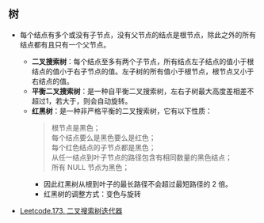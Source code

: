 ## 树
- 每个结点有多个或没有子节点，没有父节点的结点是根节点，除此之外的所有结点都有且只有一个父节点。  
  - **二叉搜索树**：每个结点至多有两个子节点，所有结点左子结点的值小于根结点的值小于右子节点的值。左子树的所有值小于根节点，根节点又小于右结点的值。  
  - **平衡二叉搜索树**：是一种自平衡二叉搜索树，左右子树最大高度差相差不超过1，若大于，则会自动旋转。  
  - **红黑树**：是一种非严格平衡的二叉搜索树，它有以下性质：
    > 根节点是黑色；  
    > 每个结点要么是黑色要么是红色；  
    > 每个红色结点的子节点都是黑色；  
    > 从任一结点到叶子节点的路径包含有相同数量的黑色结点；  
    > 所有 NULL 节点为黑色；  
    - 因此红黑树从根到叶子的最长路径不会超过最短路径的 2 倍。
    - 红黑树的调整方式：变色与旋转

- [Leetcode.173. 二叉搜索树迭代器](173.%20二叉搜索树迭代器.md)